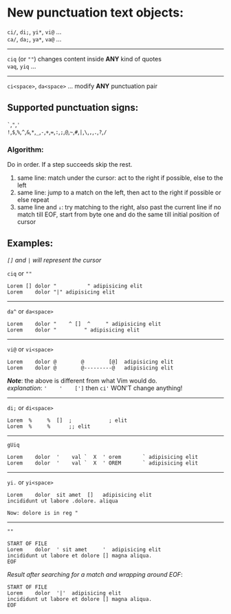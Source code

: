 New punctuation text objects:
=============================

   `ci/`, `di;`, `yi*`, `vi@` ...  
   `ca/`, `da;`, `ya*`, `va@` ...

   ---

   `ciq` (or `""`) changes content inside **ANY** kind of quotes  
   `vaq`, `yiq` ...

   ---

   `ci<space>`, `da<space>` ... modify **ANY** punctuation pair

Supported punctuation signs:
----------------------------
`` ` ``,`"`,`'`  
`!`,`$`,`%`,`^`,`&`,`*`,`_`,`-`,`+`,`=`,`:`,`;`,`@`,`~`,`#`,`|`,`\`,`,`,`.`,`?`,`/`

### Algorithm:  
Do in order. If a step succeeds skip the rest.

1. same line:       match under the cursor: act to the right if possible, else to the left
2. same line:       jump to a match on the left, then act to the right if possible or else repeat
3. same line and `↓`: try matching to the right, also past the current line
                   if no match till EOF, start from byte one and do the same till initial position of cursor

Examples:
---------

_`[]` and `|` will represent the cursor_  

`ciq` or `""`
```
Lorem [] dolor "          " adipisicing elit
Lorem    dolor "|" adipisicing elit
```
---
`da^` or `da<space>`
```
Lorem    dolor "    ^ []  ^     " adipisicing elit
Lorem    dolor "         " adipisicing elit
```
---
`vi@` or `vi<space>`
```
Lorem    dolor @        @        [@]  adipisicing elit
Lorem    dolor @        @---------@   adipisicing elit
```
**_Note_**: the above is different from what Vim would do.  
_explanation_: `'    '    [']` then `ci'` WON'T change anything!

---
`di;` or `di<space>`
```
Lorem  %     %  []  ;            ; elit
Lorem  %     %      ;; elit
```
---
`gUiq`
```
Lorem    dolor  '    val `  X  ' orem       ` adipisicing elit
Lorem    dolor  '    val `  X  ' OREM       ` adipisicing elit
```
---
`yi.` or `yi<space>`
```
Lorem    dolor  sit amet  []   adipisicing elit
incididunt ut labore .dolore. aliqua

Now: dolore is in reg "
```
---
`""`
```
START OF FILE
Lorem    dolor  ' sit amet     '  adipisicing elit
incididunt ut labore et dolore [] magna aliqua.
EOF
```
_Result after searching for a match and wrapping around EOF_:
```
START OF FILE
Lorem    dolor  '|'  adipisicing elit
incididunt ut labore et dolore [] magna aliqua.
EOF
```
